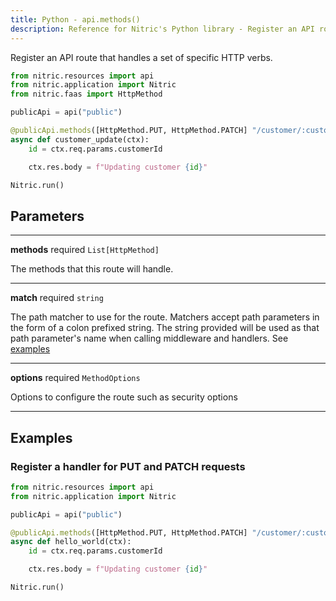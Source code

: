 ```yaml
---
title: Python - api.methods()
description: Reference for Nitric's Python library - Register an API route that handles a set of specific HTTP verbs.
---
```


Register an API route that handles a set of specific HTTP verbs.

```python
from nitric.resources import api
from nitric.application import Nitric
from nitric.faas import HttpMethod

publicApi = api("public")

@publicApi.methods([HttpMethod.PUT, HttpMethod.PATCH] "/customer/:customerId")
async def customer_update(ctx):
    id = ctx.req.params.customerId

    ctx.res.body = f"Updating customer {id}"

Nitric.run()
```

## Parameters

---

**methods** required `List[HttpMethod]`

The methods that this route will handle.

---

**match** required `string`

The path matcher to use for the route. Matchers accept path parameters in the form of a colon prefixed string. The string provided will be used as that path parameter's name when calling middleware and handlers. See [examples](#examples)

---

**options** required `MethodOptions`

Options to configure the route such as security options

---

## Examples

### Register a handler for PUT and PATCH requests

```python
from nitric.resources import api
from nitric.application import Nitric

publicApi = api("public")

@publicApi.methods([HttpMethod.PUT, HttpMethod.PATCH] "/customer/:customerId")
async def hello_world(ctx):
    id = ctx.req.params.customerId

    ctx.res.body = f"Updating customer {id}"

Nitric.run()
```
